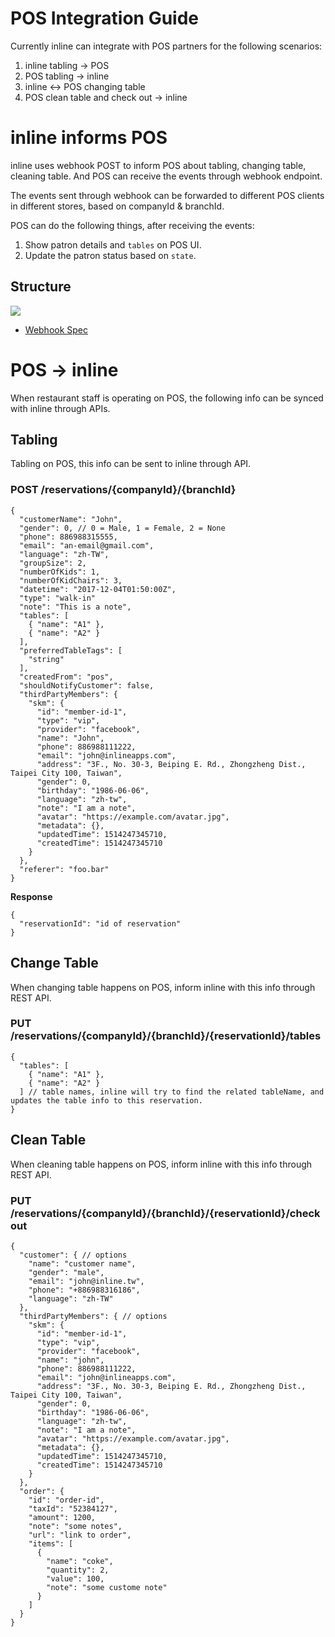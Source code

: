 # POS Integration Guide

Currently inline can integrate with POS partners for the following scenarios:

1. inline tabling → POS
2. POS tabling → inline
3. inline ↔ POS changing table
4. POS clean table and check out → inline

# inline informs POS

inline uses webhook POST to inform POS about tabling, changing table, cleaning table. And POS can receive the events through webhook endpoint.

The events sent through webhook can be forwarded to different POS clients in different stores, based on companyId & branchId.

POS can do the following things, after receiving the events:

1. Show patron details and `tables` on POS UI.
2. Update the patron status based on `state`.

## Structure

![](https://d2mxuefqeaa7sj.cloudfront.net/s_739C3A445CE0DA65F2D9AF143A27AF7AABDD022DC5721FD2F5AF5C7EA74EE832_1521099875361_file.jpeg)

- [Webhook Spec](./webhook.md)

# POS -> inline

When restaurant staff is operating on POS, the following info can be synced with inline through APIs.

## Tabling

Tabling on POS, this info can be sent to inline through API.

### POST /reservations/{companyId}/{branchId}
    {
      "customerName": "John",
      "gender": 0, // 0 = Male, 1 = Female, 2 = None
      "phone": 886988315555,
      "email": "an-email@gmail.com",
      "language": "zh-TW",
      "groupSize": 2,
      "numberOfKids": 1,
      "numberOfKidChairs": 3,
      "datetime": "2017-12-04T01:50:00Z",
      "type": "walk-in"
      "note": "This is a note",
      "tables": [
        { "name": "A1" },
        { "name": "A2" }
      ],
      "preferredTableTags": [
        "string"
      ],
      "createdFrom": "pos",
      "shouldNotifyCustomer": false,
      "thirdPartyMembers": {
        "skm": {
          "id": "member-id-1",
          "type": "vip",
          "provider": "facebook",
          "name": "John",
          "phone": 886988111222,
          "email": "john@inlineapps.com",
          "address": "3F., No. 30-3, Beiping E. Rd., Zhongzheng Dist., Taipei City 100, Taiwan",
          "gender": 0,
          "birthday": "1986-06-06",
          "language": "zh-tw",
          "note": "I am a note",
          "avatar": "https://example.com/avatar.jpg",
          "metadata": {},
          "updatedTime": 1514247345710,
          "createdTime": 1514247345710
        }
      },
      "referer": "foo.bar"
    }

**Response**

    {
      "reservationId": "id of reservation"
    }


## Change Table

When changing table happens on POS, inform inline with this info through REST API.

### PUT /reservations/{companyId}/{branchId}/{reservationId}/tables
    {
      "tables": [
        { "name": "A1" },
        { "name": "A2" }
      ] // table names, inline will try to find the related tableName, and updates the table info to this reservation.
    }

## Clean Table
 
When cleaning table happens on POS, inform inline with this info through REST API.

### PUT /reservations/{companyId}/{branchId}/{reservationId}/checkout
    {
      "customer": { // options
        "name": "customer name",
        "gender": "male",
        "email": "john@inline.tw",
        "phone": "+886988316186",
        "language": "zh-TW"
      },
      "thirdPartyMembers": { // options
        "skm": {
          "id": "member-id-1",
          "type": "vip",
          "provider": "facebook",
          "name": "john",
          "phone": 886988111222,
          "email": "john@inlineapps.com",
          "address": "3F., No. 30-3, Beiping E. Rd., Zhongzheng Dist., Taipei City 100, Taiwan",
          "gender": 0,
          "birthday": "1986-06-06",
          "language": "zh-tw",
          "note": "I am a note",
          "avatar": "https://example.com/avatar.jpg",
          "metadata": {},
          "updatedTime": 1514247345710,
          "createdTime": 1514247345710
        }
      },
      "order": {
        "id": "order-id",
        "taxId": "52384127",
        "amount": 1200,
        "note": "some notes",
        "url": "link to order",
        "items": [
          {
            "name": "coke",
            "quantity": 2,
            "value": 100,
            "note": "some custome note"
          }
        ]
      }
    }
